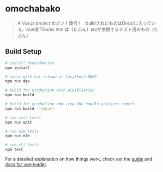 # omochabako

> A Vue.js project めどい！改行！ .
> buildされたものはDocs/に入っている。root直下index.htmlは（たぶん）srcが参照するテスト用のもの（たぶん）

## Build Setup

``` bash
# install dependencies
npm install

# serve with hot reload at localhost:8080
npm run dev

# build for production with minification
npm run build

# build for production and view the bundle analyzer report
npm run build --report

# run unit tests
npm run unit

# run e2e tests
npm run e2e

# run all tests
npm test
```

For a detailed explanation on how things work, check out the [guide](http://vuejs-templates.github.io/webpack/) and [docs for vue-loader](http://vuejs.github.io/vue-loader).
